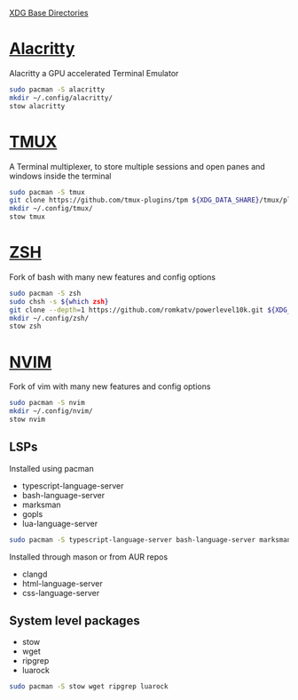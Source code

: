 [XDG Base Directories](https://wiki.archlinux.org/title/XDG_Base_Directory)

# [Alacritty](https://github.com/alacritty/alacritty)
Alacritty a GPU accelerated Terminal Emulator
```bash
sudo pacman -S alacritty
mkdir ~/.config/alacritty/
stow alacritty
```

# [TMUX](https://github.com/tmux/tmux/wiki)
A Terminal multiplexer, to store multiple sessions and open panes and windows inside the terminal
```bash
sudo pacman -S tmux
git clone https://github.com/tmux-plugins/tpm ${XDG_DATA_SHARE}/tmux/plugins/tpm
mkdir ~/.config/tmux/
stow tmux
```

# [ZSH](https://www.zsh.org/)
Fork of bash with many new features and config options
```bash
sudo pacman -S zsh
sudo chsh -s ${which zsh}
git clone --depth=1 https://github.com/romkatv/powerlevel10k.git ${XDG_DATA_SHARE}/powerlevel10k
mkdir ~/.config/zsh/
stow zsh
```

# [NVIM](https://github.com/neovim/neovim)
Fork of vim with many new features and config options
```bash
sudo pacman -S nvim
mkdir ~/.config/nvim/
stow nvim
```

## LSPs
Installed using pacman 
- typescript-language-server
- bash-language-server
- marksman
- gopls
- lua-language-server

```bash
sudo pacman -S typescript-language-server bash-language-server marksman gopls lua-language-server
```

Installed through mason or from AUR repos
- clangd
- html-language-server
- css-language-server

## System level packages
- stow
- wget
- ripgrep
- luarock
```bash
sudo pacman -S stow wget ripgrep luarock
```

